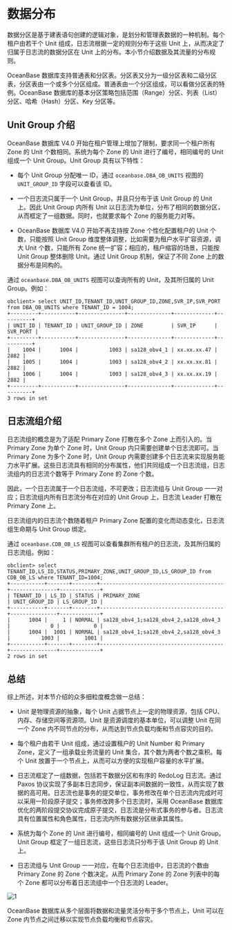 # 数据分布

数据分区是基于建表语句创建的逻辑对象，是划分和管理表数据的一种机制。每个租户由若干个 Unit 组成，日志流根据一定的规则分布于这些 Unit 上，从而决定了归属于日志流的数据分区在 Unit 上的分布。本小节介绍数据及其流量的分布规则。

OceanBase 数据库支持普通表和分区表。分区表又分为一级分区表和二级分区表，分区表由一个或多个分区组成。普通表由一个分区组成，可以看做分区表的特例。OceanBase 数据库的基本分区策略包括范围（Range）分区、列表（List）分区、哈希（Hash）分区、Key 分区等。

## Unit Group 介绍

OceanBase 数据库 V4.0 开始在租户管理上增加了限制，要求同一个租户所有 Zone 的 Unit 个数相同。系统为每个 Zone 的 Unit 进行了编号，相同编号的 Unit 组成一个 Unit Group。Unit Group 具有以下特性：

* 每个 Unit Group 分配唯一 ID，通过 `oceanbase.DBA_OB_UNITS` 视图的 `UNIT_GROUP_ID` 字段可以查看该 ID。
  
* 一个日志流只属于一个 Unit Group，并且只分布于该 Unit Group 的 Unit 上。因此 Unit Group 内所有 Unit 以日志流为单位，分布了相同的数据分区，从而框定了一组数据。同时，也就要求每个 Zone 的服务能力对等。
  
* OceanBase 数据库 V4.0 开始不再支持按 Zone 个性化配置租户的 Unit 个数，只能按照 Unit Group 维度整体调整，比如需要为租户水平扩容资源，调大 Unit 个数，只能所有 Zone 统一扩容；相应的，租户缩容的场景，只能按 Unit Group 整体删除 Unit。通过 Unit Group 机制，保证了不同 Zone 上的数据分布是同构的。

通过 `oceanbase.DBA_OB_UNITS` 视图可以查询所有的 Unit，及其所归属的 Unit Group。例如：

```shell
obclient> select UNIT_ID,TENANT_ID,UNIT_GROUP_ID,ZONE,SVR_IP,SVR_PORT from DBA_OB_UNITS where TENANT_ID = 1004;
+---------+-----------+---------------+--------------+-------------+----------+
| UNIT_ID | TENANT_ID | UNIT_GROUP_ID | ZONE         | SVR_IP      | SVR_PORT |
+---------+-----------+---------------+--------------+-------------+----------+
|    1004 |      1004 |          1003 | sa128_obv4_1 | xx.xx.xx.47 |     2882 |
|    1005 |      1004 |          1003 | sa128_obv4_2 | xx.xx.xx.81 |     2882 |
|    1006 |      1004 |          1003 | sa128_obv4_3 | xx.xx.xx.19 |     2882 |
+---------+-----------+---------------+--------------+-------------+----------+
3 rows in set
```

## 日志流组介绍

日志流组的概念是为了适配 Primary Zone 打散在多个 Zone 上而引入的。当 Primary Zone 为单个 Zone 时，Unit Group 内只需要创建单个日志流即可。当 Primary Zone 为多个 Zone 时，Unit Group 内需要创建多个日志流来实现服务能力水平扩展。这些日志流具有相同的分布属性，他们共同组成一个日志流组，日志流组内的日志流个数等于 Primary Zone 的 Zone 个数。

因此，一个日志流属于一个日志流组，不可更改；日志流组与 Unit Group 一一对应；日志流组内所有日志流分布在对应的 Unit Group 上，日志流 Leader 打散在 Primary Zone 上。

日志流组内的日志流个数随着租户 Primary Zone 配置的变化而动态变化，日志流组生命期与 Unit Group 绑定。

通过 `oceanbase.CDB_OB_LS` 视图可以查看集群所有租户的日志流，及其所归属的日志流组。例如：

```shell
obclient> select TENANT_ID,LS_ID,STATUS,PRIMARY_ZONE,UNIT_GROUP_ID,LS_GROUP_ID from CDB_OB_LS where TENANT_ID=1004;
+-----------+-------+--------+----------------------------------------+---------------+-------------+
| TENANT_ID | LS_ID | STATUS | PRIMARY_ZONE                           | UNIT_GROUP_ID | LS_GROUP_ID |
+-----------+-------+--------+----------------------------------------+---------------+-------------+
|      1004 |     1 | NORMAL | sa128_obv4_1;sa128_obv4_2,sa128_obv4_3 |             0 |           0 |
|      1004 |  1001 | NORMAL | sa128_obv4_1;sa128_obv4_2,sa128_obv4_3 |          1003 |        1001 |
+-----------+-------+--------+----------------------------------------+---------------+-------------+
2 rows in set
```

## 总结

综上所述，对本节介绍的众多细粒度概念做一总结：

* Unit 是物理资源的抽象，每个 Unit 占据节点上一定的物理资源，包括 CPU、内存、存储空间等资源项。Unit 是资源调度的基本单位，可以调整 Unit 在同一个 Zone 内不同节点的分布，从而达到节点负载均衡和节点容灾的目的。
  
* 每个租户由若干 Unit 组成，通过设置租户的 Unit Number 和 Primary Zone，定义了一组承载业务流量的 Unit 集合，其个数为两者个数之乘积。每个 Unit 放置于一个节点上，从而可以方便的实现租户容量的水平扩展。
  
* 日志流框定了一组数据，包括若干数据分区和有序的 RedoLog 日志流。通过 Paxos 协议实现了多副本日志同步，保证副本间数据的一致性，从而实现了数据的高可用。日志流也是事务的提交单位，事务修改在单个日志流内完成时可以采用一阶段原子提交；事务修改跨多个日志流时，采用 OceanBase 数据库优化的两阶段提交协议完成原子提交，日志流是分布式事务的参与者。日志流具有位置属性和角色属性，日志流内所有数据分区继承其属性。
  
* 系统为每个 Zone 的 Unit 进行编号，相同编号的 Unit 组成一个 Unit Group。Unit Group 框定了一组日志流，这些日志流只分布于该 Unit Group 的 Unit 上。
  
* 日志流组与 Unit Group 一一对应，在每个日志流组中，日志流的个数由 Primary Zone 的 Zone 个数决定。从而 Primary Zone 的 Zone 列表中的每个 Zone 都可以分布着日志流组中一个日志流的 Leader。

![1](https://obbusiness-private.oss-cn-shanghai.aliyuncs.com/doc/img/observer-enterprise/V4.2.1/manage/log-stream-group-and-unit-group.jpg)

OceanBase 数据库从多个层面将数据和流量灵活分布于多个节点上，Unit 可以在 Zone 内节点之间迁移以实现节点负载均衡和节点容灾。
